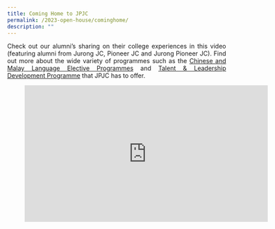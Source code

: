 ```yaml
---
title: Coming Home to JPJC
permalink: /2023-open-house/cominghome/
description: ""
---
```

<div align=justify>

<p>
Check out our alumni’s sharing on their college experiences in this video (featuring alumni from Jurong JC, Pioneer JC and Jurong Pioneer JC). Find out more about the wide variety of programmes such as the <a href="/language-elective-programmes/">Chinese and Malay Language Elective Programmes</a> and <a href="/jpjc-experience/co-curriculum/talent-and-leadership/">Talent & Leadership Development Programme</a> that JPJC has to offer.</p>

<figure>
<iframe width="560" height="315" src="https://www.youtube.com/embed/Z6eS5l-msTM" title="YouTube video player" frameborder="0" allow="accelerometer; autoplay; clipboard-write; encrypted-media; gyroscope; picture-in-picture; web-share" allowfullscreen></iframe></figure>
</div>